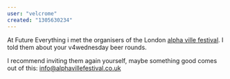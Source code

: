 ```yaml
---
user: "velcrome"
created: "1305630234"
---
```


At Future Everything i met the organisers of the London [alpha ville festival](http://www.alphavillefestival.co.uk). I told them about your v4wednesday beer rounds.

I recommend inviting them again yourself, maybe something good comes out of this:  info@alphavillefestival.co.uk

